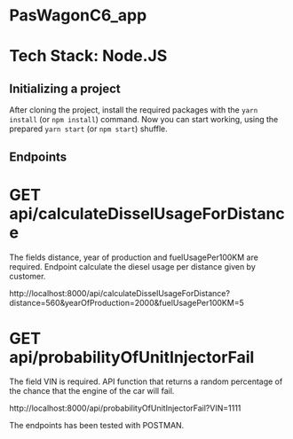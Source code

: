 # PasWagonC6_app

# Tech Stack: Node.JS

## Initializing a project

After cloning the project, install the required packages with the `yarn install` (or `npm install`) command.
Now you can start working, using the prepared `yarn start` (or `npm start`) shuffle.

## Endpoints

# GET api/calculateDisselUsageForDistance

The fields distance, year of production and fuelUsagePer100KM are required. Endpoint calculate the diesel usage per distance given by customer.

http://localhost:8000/api/calculateDisselUsageForDistance?distance=560&yearOfProduction=2000&fuelUsagePer100KM=5

# GET api/probabilityOfUnitInjectorFail

The field VIN is required.
API function that returns a random percentage of the chance that the engine of the car will fail.

http://localhost:8000/api/probabilityOfUnitInjectorFail?VIN=1111

The endpoints has been tested with POSTMAN.
